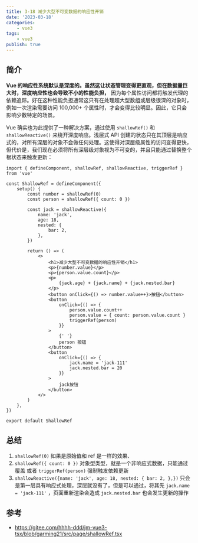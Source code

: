 ```yaml
---
title: 3-18 减少大型不可变数据的响应性开销
date: '2023-03-18'
categories:
    - vue3
tags:
    - vue3
publish: true
---
```


## 简介

**Vue 的响应性系统默认是深度的。虽然这让状态管理变得更直观，但在数据量巨大时，深度响应性也会导致不小的性能负担，** 因为每个属性访问都将触发代理的依赖追踪。好在这种性能负担通常这只有在处理超大型数组或层级很深的对象时，例如一次渲染需要访问 100,000+ 个属性时，才会变得比较明显。因此，它只会影响少数特定的场景。

Vue 确实也为此提供了一种解决方案，通过使用 `shallowRef()` 和 `shallowReactive()` 来绕开深度响应。浅层式 API 创建的状态只在其顶层是响应式的，对所有深层的对象不会做任何处理。这使得对深层级属性的访问变得更快，但代价是，我们现在必须将所有深层级对象视为不可变的，并且只能通过替换整个根状态来触发更新：

```tsx
import { defineComponent, shallowRef, shallowReactive, triggerRef } from 'vue'

const ShallowRef = defineComponent({
    setup() {
        const number = shallowRef(0)
        const person = shallowRef({ count: 0 })

        const jack = shallowReactive({
            name: 'jack',
            age: 18,
            nested: {
                bar: 2,
            },
        })

        return () => (
            <>
                <h1>减少大型不可变数据的响应性开销</h1>
                <p>{number.value}</p>
                <p>{person.value.count}</p>
                <p>
                    {jack.age} + {jack.name} + {jack.nested.bar}
                </p>
                <button onClick={() => number.value++}>按钮</button>
                <button
                    onClick={() => {
                        person.value.count++
                        person.value = { count: person.value.count }
                        triggerRef(person)
                    }}
                >
                    {' '}
                    person 按钮
                </button>
                <button
                    onClick={() => {
                        jack.name = 'jack-111'
                        jack.nested.bar = 20
                    }}
                >
                    jack按钮
                </button>
            </>
        )
    },
})

export default ShallowRef
```

## 总结

1. `shallowRef(0)` 如果是原始值和 ref 是一样的效果、
2. `shallowRef({ count: 0 })` 对象型类型，就是一个非响应式数据，只能通过覆盖 或者 `triggerRef(person)` 强制触发依赖更新
3. `shallowReactive({name: 'jack', age: 18, nested: { bar: 2, },})` 只会是第一层具有响应式处理，深层就没有了，但是可以通过，将其先 `jack.name = 'jack-111'` ，页面重新渲染会造成 `jack.nested.bar` 也会发生更新的操作

## 参考

-   <a target="_blank" href="https://gitee.com/hhhh-ddd/jm-vue3-tsx/blob/garming21/src/page/shallowRef.tsx">https://gitee.com/hhhh-ddd/jm-vue3-tsx/blob/garming21/src/page/shallowRef.tsx</a>
